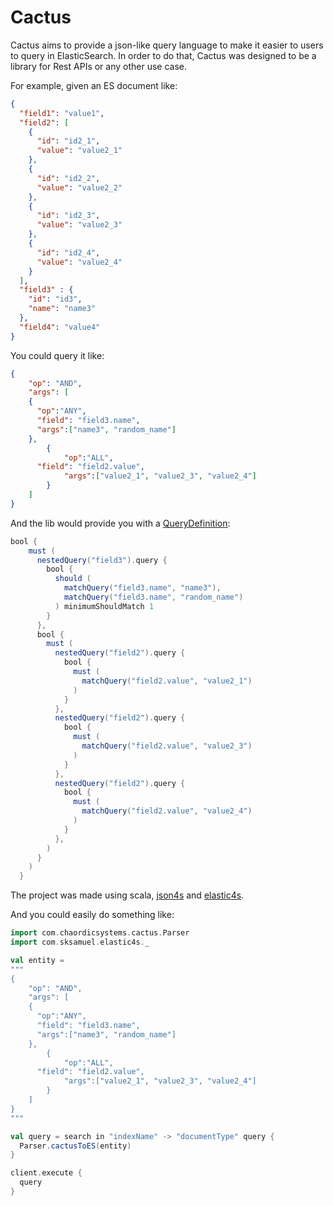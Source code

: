 # Cactus

Cactus aims to provide a json-like query language to make it easier to users to query in ElasticSearch.
In order to do that, Cactus was designed to be a library for Rest APIs or any other use case.


For example, given an ES document like:

```json
{
  "field1": "value1",
  "field2": [
    {
      "id": "id2_1",
      "value": "value2_1"
    },
    {
      "id": "id2_2",
      "value": "value2_2"
    },
    {
      "id": "id2_3",
      "value": "value2_3"
    },
    {
      "id": "id2_4",
      "value": "value2_4"
    }
  ],
  "field3" : {
    "id": "id3",
    "name": "name3"
  },
  "field4": "value4"
}
```

You could query it like:
```json
{
	"op": "AND",
	"args": [
    {
      "op":"ANY",
      "field": "field3.name",
      "args":["name3", "random_name"]
    },
		{
			"op":"ALL",
      "field": "field2.value",
			"args":["value2_1", "value2_3", "value2_4"]
		}
	]
}
```

And the lib would provide you with a [QueryDefinition](https://www.elastic.co/guide/en/elasticsearch/reference/2.4/query-dsl.html):
```scala
bool {
    must (
      nestedQuery("field3").query {
        bool {
          should (
            matchQuery("field3.name", "name3"),
            matchQuery("field3.name", "random_name")
          ) minimumShouldMatch 1
        }
      },
      bool {
        must (
          nestedQuery("field2").query {
            bool {
              must (
                matchQuery("field2.value", "value2_1")
              )
            }
          },
          nestedQuery("field2").query {
            bool {
              must (
                matchQuery("field2.value", "value2_3")
              )
            }
          },
          nestedQuery("field2").query {
            bool {
              must (
                matchQuery("field2.value", "value2_4")
              )
            }
          },
        )
      }
    )
  }
```

The project was made using scala, [json4s](http://json4s.org/) and [elastic4s](https://github.com/sksamuel/elastic4s).

And you could easily do something like:
```scala
import com.chaordicsystems.cactus.Parser
import com.sksamuel.elastic4s._

val entity =
"""
{
	"op": "AND",
	"args": [
    {
      "op":"ANY",
      "field": "field3.name",
      "args":["name3", "random_name"]
    },
		{
			"op":"ALL",
      "field": "field2.value",
			"args":["value2_1", "value2_3", "value2_4"]
		}
	]
}
"""

val query = search in "indexName" -> "documentType" query {
  Parser.cactusToES(entity)
}

client.execute {
  query
}
```

